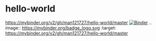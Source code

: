 # hello-world
https://mybinder.org/v2/gh/man121727/hello-world/master
[![Binder](https://mybinder.org/badge_logo.svg)](https://mybinder.org/v2/gh/man121727/hello-world/master)
.. image:: https://mybinder.org/badge_logo.svg
 :target: https://mybinder.org/v2/gh/man121727/hello-world/master
